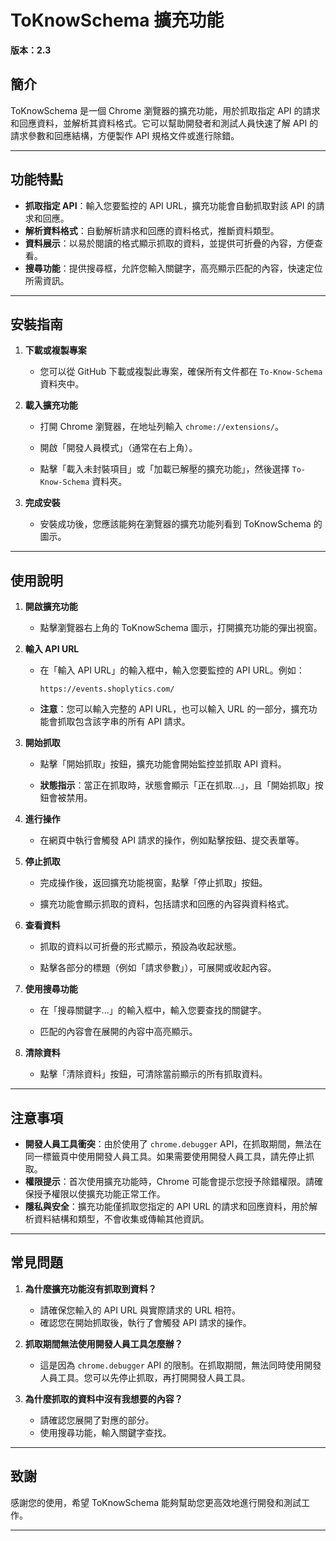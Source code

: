# ToKnowSchema 擴充功能

**版本：2.3**

## 簡介

ToKnowSchema 是一個 Chrome 瀏覽器的擴充功能，用於抓取指定 API 的請求和回應資料，並解析其資料格式。它可以幫助開發者和測試人員快速了解 API 的請求參數和回應結構，方便製作 API 規格文件或進行除錯。

---

## 功能特點

- **抓取指定 API**：輸入您要監控的 API URL，擴充功能會自動抓取對該 API 的請求和回應。
- **解析資料格式**：自動解析請求和回應的資料格式，推斷資料類型。
- **資料展示**：以易於閱讀的格式顯示抓取的資料，並提供可折疊的內容，方便查看。
- **搜尋功能**：提供搜尋框，允許您輸入關鍵字，高亮顯示匹配的內容，快速定位所需資訊。

---

## 安裝指南

1. **下載或複製專案**

   - 您可以從 GitHub 下載或複製此專案，確保所有文件都在 `To-Know-Schema` 資料夾中。

2. **載入擴充功能**

   - 打開 Chrome 瀏覽器，在地址列輸入 `chrome://extensions/`。

   - 開啟「開發人員模式」（通常在右上角）。

   - 點擊「載入未封裝項目」或「加載已解壓的擴充功能」，然後選擇 `To-Know-Schema` 資料夾。

3. **完成安裝**

   - 安裝成功後，您應該能夠在瀏覽器的擴充功能列看到 ToKnowSchema 的圖示。

---

## 使用說明

1. **開啟擴充功能**

   - 點擊瀏覽器右上角的 ToKnowSchema 圖示，打開擴充功能的彈出視窗。

2. **輸入 API URL**

   - 在「輸入 API URL」的輸入框中，輸入您要監控的 API URL。例如：

     ```
     https://events.shoplytics.com/
     ```

   - **注意**：您可以輸入完整的 API URL，也可以輸入 URL 的一部分，擴充功能會抓取包含該字串的所有 API 請求。

3. **開始抓取**

   - 點擊「開始抓取」按鈕，擴充功能會開始監控並抓取 API 資料。

   - **狀態指示**：當正在抓取時，狀態會顯示「正在抓取...」，且「開始抓取」按鈕會被禁用。

4. **進行操作**

   - 在網頁中執行會觸發 API 請求的操作，例如點擊按鈕、提交表單等。

5. **停止抓取**

   - 完成操作後，返回擴充功能視窗，點擊「停止抓取」按鈕。

   - 擴充功能會顯示抓取的資料，包括請求和回應的內容與資料格式。

6. **查看資料**

   - 抓取的資料以可折疊的形式顯示，預設為收起狀態。

   - 點擊各部分的標題（例如「請求參數」），可展開或收起內容。

7. **使用搜尋功能**

   - 在「搜尋關鍵字...」的輸入框中，輸入您要查找的關鍵字。

   - 匹配的內容會在展開的內容中高亮顯示。

8. **清除資料**

   - 點擊「清除資料」按鈕，可清除當前顯示的所有抓取資料。

---

## 注意事項

- **開發人員工具衝突**：由於使用了 `chrome.debugger` API，在抓取期間，無法在同一標籤頁中使用開發人員工具。如果需要使用開發人員工具，請先停止抓取。
- **權限提示**：首次使用擴充功能時，Chrome 可能會提示您授予除錯權限。請確保授予權限以使擴充功能正常工作。
- **隱私與安全**：擴充功能僅抓取您指定的 API URL 的請求和回應資料，用於解析資料結構和類型，不會收集或傳輸其他資訊。

---

## 常見問題

1. **為什麼擴充功能沒有抓取到資料？**

   - 請確保您輸入的 API URL 與實際請求的 URL 相符。
   - 確認您在開始抓取後，執行了會觸發 API 請求的操作。

2. **抓取期間無法使用開發人員工具怎麼辦？**

   - 這是因為 `chrome.debugger` API 的限制。在抓取期間，無法同時使用開發人員工具。您可以先停止抓取，再打開開發人員工具。

3. **為什麼抓取的資料中沒有我想要的內容？**

   - 請確認您展開了對應的部分。
   - 使用搜尋功能，輸入關鍵字查找。

---

## 致謝

感謝您的使用，希望 ToKnowSchema 能夠幫助您更高效地進行開發和測試工作。

---
